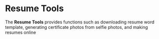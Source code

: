# Resume Tools

The **Resume Tools** provides functions such as downloading resume word template, generating certificate photos from selfie photos, and making resumes online

